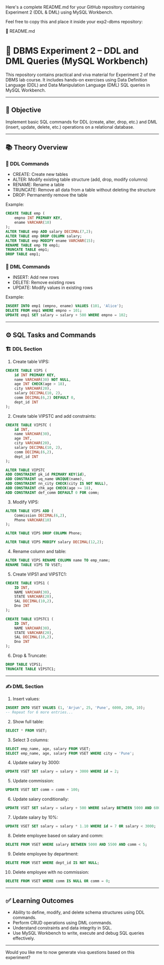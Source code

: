 Here's a complete README.md for your GitHub repository containing Experiment 2 (DDL & DML) using MySQL Workbench.

Feel free to copy this and place it inside your exp2-dbms repository:

📁 README.md

# 💾 DBMS Experiment 2 – DDL and DML Queries (MySQL Workbench)

This repository contains practical and viva material for Experiment 2 of the DBMS lab course. It includes hands-on exercises using Data Definition Language (DDL) and Data Manipulation Language (DML) SQL queries in MySQL Workbench.

---

## 🧠 Objective

Implement basic SQL commands for DDL (create, alter, drop, etc.) and DML (insert, update, delete, etc.) operations on a relational database.

---

## 📚 Theory Overview

### 🔹 DDL Commands

- CREATE: Create new tables
- ALTER: Modify existing table structure (add, drop, modify columns)
- RENAME: Rename a table
- TRUNCATE: Remove all data from a table without deleting the structure
- DROP: Permanently remove the table

Example:
```sql
CREATE TABLE emp (
    empno INT PRIMARY KEY,
    ename VARCHAR(10)
);
ALTER TABLE emp ADD salary DECIMAL(7,2);
ALTER TABLE emp DROP COLUMN salary;
ALTER TABLE emp MODIFY ename VARCHAR(15);
RENAME TABLE emp TO emp1;
TRUNCATE TABLE emp1;
DROP TABLE emp1;
```

### 🔹 DML Commands

- INSERT: Add new rows
- DELETE: Remove existing rows
- UPDATE: Modify values in existing rows

Example:
```sql
INSERT INTO emp1 (empno, ename) VALUES (101, 'Alice');
DELETE FROM emp1 WHERE empno = 101;
UPDATE emp1 SET salary = salary + 500 WHERE empno = 102;
```

---

## ⚙️ SQL Tasks and Commands

### 🏗️ DDL Section

1. Create table VIPS:
```sql
CREATE TABLE VIPS (
    id INT PRIMARY KEY,
    name VARCHAR(30) NOT NULL,
    age INT CHECK(age > 18),
    city VARCHAR(20),
    salary DECIMAL(10, 2),
    comm DECIMAL(6,2) DEFAULT 0,
    dept_id INT
);
```

2. Create table VIPSTC and add constraints:
```sql
CREATE TABLE VIPSTC (
    id INT,
    name VARCHAR(30),
    age INT,
    city VARCHAR(20),
    salary DECIMAL(10, 2),
    comm DECIMAL(6,2),
    dept_id INT
);

ALTER TABLE VIPSTC 
ADD CONSTRAINT pk_id PRIMARY KEY(id),
ADD CONSTRAINT uq_name UNIQUE(name),
ADD CONSTRAINT nn_city CHECK(city IS NOT NULL),
ADD CONSTRAINT chk_age CHECK(age >= 18),
ADD CONSTRAINT def_comm DEFAULT 0 FOR comm;
```

3. Modify VIPS:
```sql
ALTER TABLE VIPS ADD (
    Commission DECIMAL(6,2),
    Phone VARCHAR(10)
);

ALTER TABLE VIPS DROP COLUMN Phone;

ALTER TABLE VIPS MODIFY salary DECIMAL(12,2);
```

4. Rename column and table:
```sql
ALTER TABLE VIPS RENAME COLUMN name TO emp_name;
RENAME TABLE VIPS TO VSET;
```

5. Create VIPS1 and VIPSTC1:
```sql
CREATE TABLE VIPS1 (
    ID INT,
    NAME VARCHAR(30),
    STATE VARCHAR(20),
    SAL DECIMAL(10,2),
    Dno INT
);

CREATE TABLE VIPSTC1 (
    ID INT,
    NAME VARCHAR(30),
    STATE VARCHAR(20),
    SAL DECIMAL(10,2),
    Dno INT
);
```

6. Drop & Truncate:
```sql
DROP TABLE VIPS1;
TRUNCATE TABLE VIPSTC1;
```

---

### ✍️ DML Section

1. Insert values:
```sql
INSERT INTO VSET VALUES (1, 'Arjun', 25, 'Pune', 6000, 200, 10);
-- Repeat for 6 more entries...
```

2. Show full table:
```sql
SELECT * FROM VSET;
```

3. Select 3 columns:
```sql
SELECT emp_name, age, salary FROM VSET;
SELECT emp_name, age, salary FROM VSET WHERE city = 'Pune';
```

4. Update salary by 3000:
```sql
UPDATE VSET SET salary = salary + 3000 WHERE id = 2;
```

5. Update commission:
```sql
UPDATE VSET SET comm = comm + 100;
```

6. Update salary conditionally:
```sql
UPDATE VSET SET salary = salary + 500 WHERE salary BETWEEN 5000 AND 6000;
```

7. Update salary by 10%:
```sql
UPDATE VSET SET salary = salary * 1.10 WHERE id = 7 OR salary < 3000;
```

8. Delete employee based on salary and comm:
```sql
DELETE FROM VSET WHERE salary BETWEEN 5000 AND 5500 AND comm < 5;
```

9. Delete employee by department:
```sql
DELETE FROM VSET WHERE dept_id IS NOT NULL;
```

10. Delete employee with no commission:
```sql
DELETE FROM VSET WHERE comm IS NULL OR comm = 0;
```

---

## ✅ Learning Outcomes

- Ability to define, modify, and delete schema structures using DDL commands.
- Perform CRUD operations using DML commands.
- Understand constraints and data integrity in SQL.
- Use MySQL Workbench to write, execute and debug SQL queries effectively.

---

Would you like me to now generate viva questions based on this experiment?
